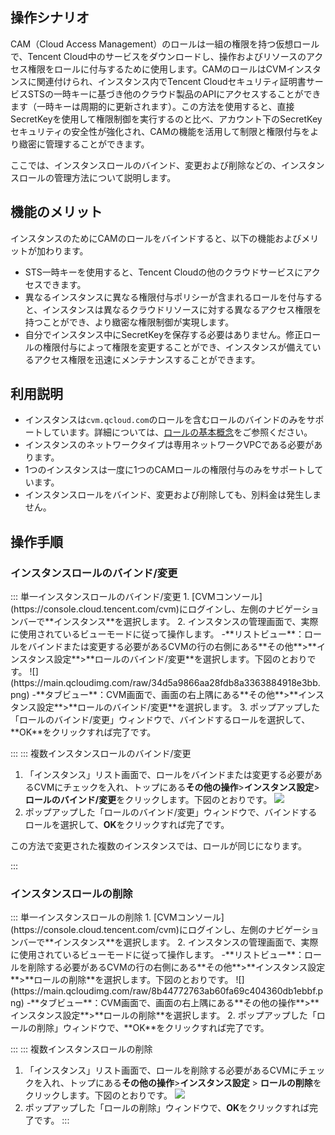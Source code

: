 ## 操作シナリオ
CAM（Cloud Access Management）のロールは一組の権限を持つ仮想ロールで、Tencent Cloud中のサービスをダウンロードし、操作およびリソースのアクセス権限をロールに付与するために使用します。CAMのロールはCVMインスタンスに関連付けられ、インスタンス内でTencent Cloudセキュリティ証明書サービスSTSの一時キーに基づき他のクラウド製品のAPIにアクセスすることができます（一時キーは周期的に更新されます）。この方法を使用すると、直接SecretKeyを使用して権限制御を実行するのと比べ、アカウント下のSecretKeyセキュリティの安全性が強化され、CAMの機能を活用して制限と権限付与をより緻密に管理することができます。

ここでは、インスタンスロールのバインド、変更および削除などの、インスタンスロールの管理方法について説明します。

## 機能のメリット
インスタンスのためにCAMのロールをバインドすると、以下の機能およびメリットが加わります。
- STS一時キーを使用すると、Tencent Cloudの他のクラウドサービスにアクセスできます。
- 異なるインスタンスに異なる権限付与ポリシーが含まれるロールを付与すると、インスタンスは異なるクラウドリソースに対する異なるアクセス権限を持つことができ、より緻密な権限制御が実現します。
- 自分でインスタンス中にSecretKeyを保存する必要はありません。修正ロールの権限付与によって権限を変更することができ、インスタンスが備えているアクセス権限を迅速にメンテナンスすることができます。




## 利用説明
- インスタンスは`cvm.qcloud.com`のロールを含むロールのバインドのみをサポートしています。詳細については、[ロールの基本概念](https://intl.cloud.tencent.com/document/product/598/19421)をご参照ください。
- インスタンスのネットワークタイプは専用ネットワークVPCである必要があります。
- 1つのインスタンスは一度に1つのCAMロールの権限付与のみをサポートしています。
- インスタンスロールをバインド、変更および削除しても、別料金は発生しません。


## 操作手順

### インスタンスロールのバインド/変更
<dx-tabs>
::: 単一インスタンスロールのバインド/変更
1. [CVMコンソール](https://console.cloud.tencent.com/cvm)にログインし、左側のナビゲーションバーで**インスタンス**を選択します。
2. インスタンスの管理画面で、実際に使用されているビューモードに従って操作します。
    -**リストビュー**：ロールをバインドまたは変更する必要があるCVMの行の右側にある**その他**>**インスタンス設定**>**ロールのバインド/変更**を選択します。下図のとおりです。
  ![](https://main.qcloudimg.com/raw/34d5a9866aa28fdb8a3363884918e3bb.png)
    -**タブビュー**：CVM画面で、画面の右上隅にある**その他**>**インスタンス設定**>**ロールのバインド/変更**を選択します。
3. ポップアップした「ロールのバインド/変更」ウィンドウで、バインドするロールを選択して、**OK**をクリックすれば完了です。

:::
::: 複数インスタンスロールのバインド/変更

1. 「インスタンス」リスト画面で、ロールをバインドまたは変更する必要があるCVMにチェックを入れ、トップにある**その他の操作**>**インスタンス設定**>**ロールのバインド/変更**をクリックします。下図のとおりです。
![](https://main.qcloudimg.com/raw/4093443ee4f5b484860f8c8eae3b3b3e.png)
2. ポップアップした「ロールのバインド/変更」ウィンドウで、バインドするロールを選択して、**OK**をクリックすれば完了です。
<dx-alert infotype="explain" title="">
この方法で変更された複数のインスタンスでは、ロールが同じになります。
</dx-alert>


:::
</dx-tabs>


### インスタンスロールの削除
<dx-tabs>
::: 単一インスタンスロールの削除
1. [CVMコンソール](https://console.cloud.tencent.com/cvm)にログインし、左側のナビゲーションバーで**インスタンス**を選択します。
2. インスタンスの管理画面で、実際に使用されているビューモードに従って操作します。
   -**リストビュー**：ロールを削除する必要があるCVMの行の右側にある**その他**>**インスタンス設定**>**ロールの削除**を選択します。下図のとおりです。
   ![](https://main.qcloudimg.com/raw/8b44772763ab60fa69c404360db1ebbf.png)
   -**タブビュー**：CVM画面で、画面の右上隅にある**その他の操作**>**インスタンス設定**>**ロールの削除**を選択します。
2. ポップアップした「ロールの削除」ウィンドウで、**OK**をクリックすれば完了です。

:::
::: 複数インスタンスロールの削除
1. 「インスタンス」リスト画面で、ロールを削除する必要があるCVMにチェックを入れ、トップにある**その他の操作**>**インスタンス設定** > **ロールの削除**をクリックします。下図のとおりです。
![](https://main.qcloudimg.com/raw/72669a0d3bbdde1491c24b5acc0eadbf.png)
3. ポップアップした「ロールの削除」ウィンドウで、**OK**をクリックすれば完了です。
:::
</dx-tabs>

